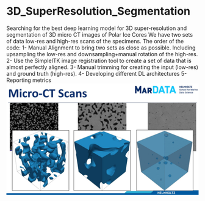 # 3D_SuperResolution_Segmentation

Searching for the best deep learning model for 3D super-resolution and segmentation of 3D micro CT images of Polar Ice Cores
We have two sets of data low-res and high-res scans of the specimens.
The order of the code: 
1- Manual Alignment to bring two sets as close as possible. Including upsampling the low-res and downsampling+manual rotation of the high-res.
2- Use the SimpleITK image registration tool to create a set of data that is almost perfectly aligned.
3- Manual trimming for creating the input (low-res) and ground truth (high-res).
4- Developing different DL architectures 
5- Reporting metrics
![Data Sample](visualization_data.jpg)
